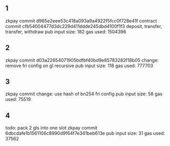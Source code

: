 ## 1
zkpay commit d965e2eee53c418a093a9a4922f5fcc0f728e41f
contract commit cfb54004477d3dc229d411ddde245dbd4100f1f3
deposit, transfer, transfer, withdraw
pub input size: 182
gas used: 1504396

## 2
zkpay commit d03a22654071905bdfbf40bd9e85783282f18b05
change: remove fri config on gl recursive
pub input size: 118
gas used: 777703

## 3
zkpay commit 
change: use hash of bn254 fri config
pub input size: 58
gas used: 75519

## 4
todo: pack 2 gls into one slot
zkpay commit 6dbcdafe1b1561106c8990d9f64f7e341beb613e
pub input size: 31
gas used: 37562